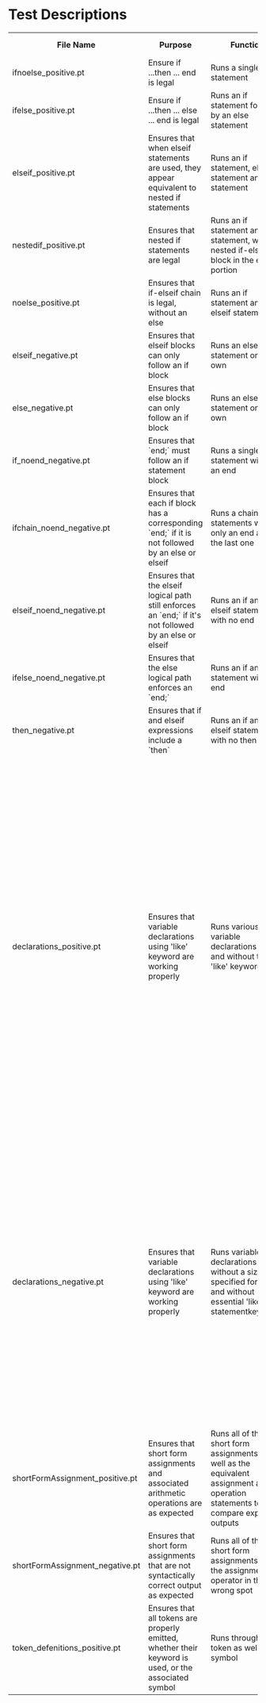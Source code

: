 # Test Descriptions

<table>
<tr>
<th>File Name</th>
<th>Purpose</th>
<th>Function</th>
<th>Expected Output</th>
<th>Actual Output</th>
</tr>

<tr>
<td>ifnoelse_positive.pt</td>
<td>Ensure if ...then ... end is legal </td>
<td>Runs a single if statement</td>
<td></td>
<td></td>
</tr>

<tr>
<td>ifelse_positive.pt</td>
<td>Ensure if ...then ... else ... end is legal </td>
<td>Runs an if statement followed by an else statement</td>
<td></td>
<td></td>
</tr>

<tr>
<td>elseif_positive.pt</td>
<td>Ensures that when elseif statements are used, they appear equivalent to nested if statements</td>
<td>Runs an if statement, elseif statement and else statement</td>
<td></td>
<td></td>
</tr>

<tr>
<td>nestedif_positive.pt</td>
<td>Ensures that nested if statements are legal</td>
<td>Runs an if statement and else statement, with a nested if-else block in the else portion</td>
<td></td>
<td></td>
</tr>

<tr>
<td>noelse_positive.pt</td>
<td>Ensures that if-elseif chain is legal, without an else</td>
<td>Runs an if statement and elseif statement</td>
<td></td>
<td></td>
</tr>

<tr>
<td>elseif_negative.pt</td>
<td>Ensures that elseif blocks can only follow an if block</td>
<td>Runs an elseif statement on its own</td>
<td></td>
<td></td>
</tr>

<tr>
<td>else_negative.pt</td>
<td>Ensures that else blocks can only follow an if block</td>
<td>Runs an else statement on its own</td>
<td></td>
<td></td>
</tr>

<tr>
<td>if_noend_negative.pt</td>
<td>Ensures that `end;` must follow an if statement block</td>
<td>Runs a single if statement without an end</td>
<td></td>
<td></td>
</tr>

<tr>
<td>ifchain_noend_negative.pt</td>
<td>Ensures that each if block has a corresponding `end;` if it is not followed by an else or elseif</td>
<td>Runs a chain of if statements with only an end after the last one</td>
<td></td>
<td></td>
</tr>

<tr>
<td>elseif_noend_negative.pt</td>
<td>Ensures that the elseif logical path still enforces an `end;` if it's not followed by an else or elseif</td>
<td>Runs an if and elseif statement with no end</td>
<td></td>
<td></td>
</tr>

<tr>
<td>ifelse_noend_negative.pt</td>
<td>Ensures that the else logical path enforces an `end;`</td>
<td>Runs an if and else statement with no end</td>
<td></td>
<td></td>
</tr>

<tr>
<td>then_negative.pt</td>
<td>Ensures that if and elseif expressions include a `then`</td>
<td>Runs an if and elseif statement with no then</td>
<td></td>
<td></td>
</tr>

<tr>
<td>declarations_positive.pt</td>
<td>Ensures that variable declarations using 'like' keyword are working properly</td>
<td>Runs various variable declarations with and without the 'like' keyword</td>
<td> .sProgram
 .sIdentifier
 .sParmEnd
 % .sNewLine
 % .sNewLine
  .sBegin
  .sVar
   .sIdentifier
    .sInitialValue
        .sInteger
    .sExpnEnd
   % .sNewLine
   % .sNewLine
  .sVar
   .sIdentifier
     .sLike
      .sInteger
   % .sNewLine
   % .sNewLine
  .sVar
   .sIdentifier
    .sArray
     .sInteger
     .sLike
      .sInteger
   % .sNewLine
   % .sNewLine
  .sVar
   .sIdentifier
    .sFile
     .sLike
      .sIdentifier
  .sEnd</td>
<td> .sProgram
 .sIdentifier
 .sParmEnd
 % .sNewLine
 % .sNewLine
  .sBegin
  .sVar
   .sIdentifier
    .sInitialValue
        .sInteger
    .sExpnEnd
   % .sNewLine
   % .sNewLine
  .sVar
   .sIdentifier
     .sLike
      .sInteger
   % .sNewLine
   % .sNewLine
  .sVar
   .sIdentifier
    .sArray
     .sInteger
     .sLike
      .sInteger
   % .sNewLine
   % .sNewLine
  .sVar
   .sIdentifier
    .sFile
     .sLike
      .sIdentifier
  .sEnd</td>
</tr>

<tr>
<td>declarations_negative.pt</td>
<td>Ensures that variable declarations using 'like' keyword are working properly</td>
<td>Runs variable declarations without a size specified for arrays and without essential 'like' statementkeywords</td>
<td> .sProgram
 .sIdentifier
 .sParmEnd
 % .sNewLine
 % .sNewLine
  .sBegin
  .sVar
   .sIdentifier
     .sLike
      .sInteger
   % .sNewLine
   % .sNewLine
  .sVar
   .sIdentifier
    .sArray
     .sInteger
     .sLike
      .sInteger
   % .sNewLine
   % .sNewLine
  .sVar
   .sIdentifier
    .sFile
     .sLike
      .sInteger
  .sEnd</td>
<td> .sProgram
 .sIdentifier
 .sParmEnd
 % .sNewLine
 % .sNewLine
  .sBegin
  .sVar
   .sIdentifier
     .sLike
      .sInteger
   % .sNewLine
   % .sNewLine
  .sVar
   .sIdentifier
    .sArray
     .sInteger
     .sLike
      .sInteger
   % .sNewLine
   % .sNewLine
  .sVar
   .sIdentifier
    .sFile
     .sLike
      .sInteger
  .sEnd</td>
</tr>

<tr>
<td>shortFormAssignment_positive.pt</td>
<td>Ensures that short form assignments and associated arithmetic operations are  as expected</td>
<td>Runs all of the short form assignments as well as the equivalent assignment and operation statements to compare expected outputs</td>
<td></td>
<td></td>

<tr>
<td>shortFormAssignment_negative.pt</td>
<td>Ensures that short form assignments that are not syntactically correct output as expected</td>
<td>Runs all of the short form assignments with the assignment operator in the wrong spot</td>
<td></td>
<td></td>

<tr>
<td>token_defenitions_positive.pt</td>
<td>Ensures that all tokens are properly emitted, whether their keyword is used, or the associated symbol</td>
<td>Runs through each token as well as it's symbol</td>
<td></td>
<td></td>

</table>
